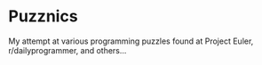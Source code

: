 Puzznics
========

My attempt at various programming puzzles found at Project Euler, r/dailyprogrammer, and others...